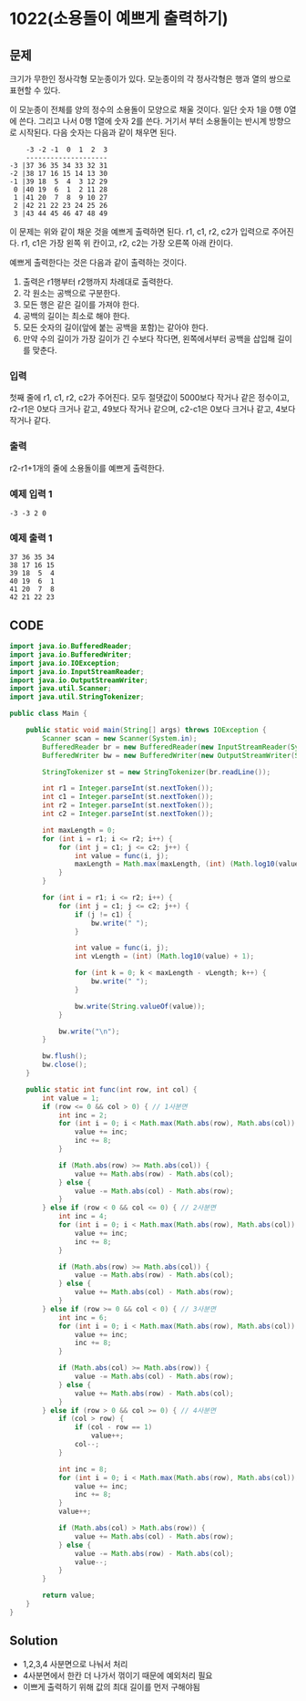 # 1022\(소용돌이 예쁘게 출력하기\)

## 문제

크기가 무한인 정사각형 모눈종이가 있다. 모눈종이의 각 정사각형은 행과 열의 쌍으로 표현할 수 있다.

이 모눈종이 전체를 양의 정수의 소용돌이 모양으로 채울 것이다. 일단 숫자 1을 0행 0열에 쓴다. 그리고 나서 0행 1열에 숫자 2를 쓴다. 거기서 부터 소용돌이는 반시계 방향으로 시작된다. 다음 숫자는 다음과 같이 채우면 된다.

```text
    -3 -2 -1  0  1  2  3
    --------------------
-3 |37 36 35 34 33 32 31
-2 |38 17 16 15 14 13 30
-1 |39 18  5  4  3 12 29
 0 |40 19  6  1  2 11 28
 1 |41 20  7  8  9 10 27
 2 |42 21 22 23 24 25 26
 3 |43 44 45 46 47 48 49
```

이 문제는 위와 같이 채운 것을 예쁘게 출력하면 된다. r1, c1, r2, c2가 입력으로 주어진다. r1, c1은 가장 왼쪽 위 칸이고, r2, c2는 가장 오른쪽 아래 칸이다.

예쁘게 출력한다는 것은 다음과 같이 출력하는 것이다.

1. 출력은 r1행부터 r2행까지 차례대로 출력한다.
2. 각 원소는 공백으로 구분한다.
3. 모든 행은 같은 길이를 가져야 한다.
4. 공백의 길이는 최소로 해야 한다.
5. 모든 숫자의 길이\(앞에 붙는 공백을 포함\)는 같아야 한다.
6. 만약 수의 길이가 가장 길이가 긴 수보다 작다면, 왼쪽에서부터 공백을 삽입해 길이를 맞춘다.

### 입력

첫째 줄에 r1, c1, r2, c2가 주어진다. 모두 절댓값이 5000보다 작거나 같은 정수이고, r2-r1은 0보다 크거나 같고, 49보다 작거나 같으며, c2-c1은 0보다 크거나 같고, 4보다 작거나 같다.

### 출력

r2-r1+1개의 줄에 소용돌이를 예쁘게 출력한다.

### 예제 입력 1

```text
-3 -3 2 0
```

### 예제 출력 1

```text
37 36 35 34
38 17 16 15
39 18  5  4
40 19  6  1
41 20  7  8
42 21 22 23
```

## CODE

```java
import java.io.BufferedReader;
import java.io.BufferedWriter;
import java.io.IOException;
import java.io.InputStreamReader;
import java.io.OutputStreamWriter;
import java.util.Scanner;
import java.util.StringTokenizer;

public class Main {

	public static void main(String[] args) throws IOException {
		Scanner scan = new Scanner(System.in);
		BufferedReader br = new BufferedReader(new InputStreamReader(System.in));
		BufferedWriter bw = new BufferedWriter(new OutputStreamWriter(System.out));

		StringTokenizer st = new StringTokenizer(br.readLine());

		int r1 = Integer.parseInt(st.nextToken());
		int c1 = Integer.parseInt(st.nextToken());
		int r2 = Integer.parseInt(st.nextToken());
		int c2 = Integer.parseInt(st.nextToken());

		int maxLength = 0;
		for (int i = r1; i <= r2; i++) {
			for (int j = c1; j <= c2; j++) {
				int value = func(i, j);
				maxLength = Math.max(maxLength, (int) (Math.log10(value) + 1));
			}
		}

		for (int i = r1; i <= r2; i++) {
			for (int j = c1; j <= c2; j++) {
				if (j != c1) {
					bw.write(" ");
				}

				int value = func(i, j);
				int vLength = (int) (Math.log10(value) + 1);

				for (int k = 0; k < maxLength - vLength; k++) {
					bw.write(" ");
				}

				bw.write(String.valueOf(value));
			}

			bw.write("\n");
		}

		bw.flush();
		bw.close();
	}

	public static int func(int row, int col) {
		int value = 1;
		if (row <= 0 && col > 0) { // 1사분면
			int inc = 2;
			for (int i = 0; i < Math.max(Math.abs(row), Math.abs(col)); i++) {
				value += inc;
				inc += 8;
			}

			if (Math.abs(row) >= Math.abs(col)) {
				value += Math.abs(row) - Math.abs(col);
			} else {
				value -= Math.abs(col) - Math.abs(row);
			}
		} else if (row < 0 && col <= 0) { // 2사분면
			int inc = 4;
			for (int i = 0; i < Math.max(Math.abs(row), Math.abs(col)); i++) {
				value += inc;
				inc += 8;
			}

			if (Math.abs(row) >= Math.abs(col)) {
				value -= Math.abs(row) - Math.abs(col);
			} else {
				value += Math.abs(col) - Math.abs(row);
			}
		} else if (row >= 0 && col < 0) { // 3사분면
			int inc = 6;
			for (int i = 0; i < Math.max(Math.abs(row), Math.abs(col)); i++) {
				value += inc;
				inc += 8;
			}

			if (Math.abs(col) >= Math.abs(row)) {
				value -= Math.abs(col) - Math.abs(row);
			} else {
				value += Math.abs(row) - Math.abs(col);
			}
		} else if (row > 0 && col >= 0) { // 4사분면
			if (col > row) {
				if (col - row == 1)
					value++;
				col--;
			}

			int inc = 8;
			for (int i = 0; i < Math.max(Math.abs(row), Math.abs(col)); i++) {
				value += inc;
				inc += 8;
			}
			value++;

			if (Math.abs(col) > Math.abs(row)) {
				value += Math.abs(col) - Math.abs(row);
			} else {
				value -= Math.abs(row) - Math.abs(col);
				value--;
			}
		}

		return value;
	}
}
```

## Solution

* 1,2,3,4 사분면으로 나눠서 처리
* 4사분면에서 한칸 더 나가서 꺾이기 때문에 예외처리 필요
* 이쁘게 출력하기 위해 값의 최대 길이를 먼저 구해야됨

